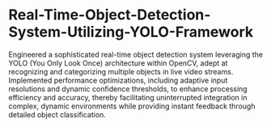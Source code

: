 # Real-Time-Object-Detection-System-Utilizing-YOLO-Framework
Engineered a sophisticated real-time object detection system leveraging the YOLO (You Only Look Once) architecture within OpenCV, adept at recognizing and categorizing multiple objects in live video streams. Implemented performance optimizations, including adaptive input resolutions and dynamic confidence thresholds, to enhance processing efficiency and accuracy, thereby facilitating uninterrupted integration in complex, dynamic environments while providing instant feedback through detailed object classification.

